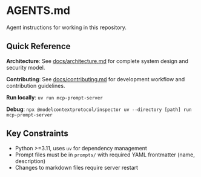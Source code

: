 # AGENTS.md

Agent instructions for working in this repository.

## Quick Reference

**Architecture**: See [docs/architecture.md](docs/architecture.md) for complete system design and security model.

**Contributing**: See [docs/contributing.md](docs/contributing.md) for development workflow and contribution guidelines.

**Run locally**: `uv run mcp-prompt-server`

**Debug**: `npx @modelcontextprotocol/inspector uv --directory [path] run mcp-prompt-server`

## Key Constraints

- Python >=3.11, uses `uv` for dependency management
- Prompt files must be in `prompts/` with required YAML frontmatter (name, description)
- Changes to markdown files require server restart